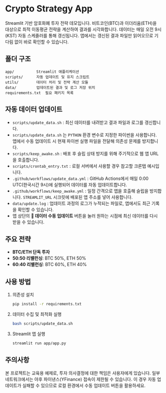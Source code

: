 # Crypto Strategy App

Streamlit 기반 암호화폐 투자 전략 데모입니다. 비트코인(BTC)과 이더리움(ETH)을 대상으로 최적 이동평균 전략을 계산하여 결과를 시각화합니다.
데이터는 매일 오전 9시(KST) 자동 스케줄러를 통해 갱신됩니다. 앱에서는 갱신된 결과 파일만 읽어오므로 기다림 없이 바로 확인할 수 있습니다.
## 폴더 구조

```
app/          Streamlit 애플리케이션
scripts/      자동 업데이트 및 유지 스크립트
utils/        데이터 처리 및 전략 계산 모듈
data/         업데이트된 결과 및 로그 저장 위치
requirements.txt  필요 패키지 목록
```

## 자동 데이터 업데이트

- `scripts/update_data.sh` : 최신 데이터를 내려받고 결과 파일과 로그를 갱신합니다.
- `scripts/update_data.sh` 는 `PYTHON` 환경 변수로 지정한 파이썬을 사용합니다. 앱에서 수동 업데이트 시 현재 파이썬 실행 파일을 전달해 의존성 문제를 방지합니다.
- `scripts/keep_awake.sh` : 배포 후 슬립 상태 방지를 위해 주기적으로 웹 앱 URL을 호출합니다.
- `scripts/crontab_entry.txt` : 로컬 서버에서 사용할 경우 참고할 크론탭 예시입니다.
- `.github/workflows/update_data.yml` : GitHub Actions에서 매일 0:00 UTC(한국시간 9시)에 실행되어 데이터를 자동 업데이트합니다.
- `.github/workflows/keep_awake.yml` : 일정 간격으로 앱을 호출해 슬립을 방지합니다. `STREAMLIT_URL` 시크릿에 배포된 앱 주소를 넣어 사용합니다.
- `data/update.log` : 업데이트 과정의 로그가 누적되는 파일로, 앱에서도 최근 기록을 확인할 수 있습니다.
- 앱 상단의 **🔄 데이터 수동 업데이트** 버튼을 눌러 원하는 시점에 최신 데이터를 다시 받을 수 있습니다.

## 주요 전략

- **BTC/ETH 단독 투자**
- **50:50 리밸런싱**: BTC 50%, ETH 50%
- **60:40 리밸런싱**: BTC 60%, ETH 40%

## 사용 방법

1. 의존성 설치
   ```bash
   pip install -r requirements.txt
   ```
2. 데이터 수집 및 최적화 실행
   ```bash
   bash scripts/update_data.sh
   ```
3. Streamlit 앱 실행
   ```bash
   streamlit run app/app.py
   ```

## 주의사항

본 프로젝트는 교육용 예제로, 투자 의사결정에 대한 책임은 사용자에게 있습니다.
일부 네트워크에서는 야후 파이낸스(YFinance) 접속이 제한될 수 있습니다. 이 경우 자동 업데이트가 실패할 수 있으므로 로컬 환경에서 수동 업데이트 버튼을 활용하세요.
